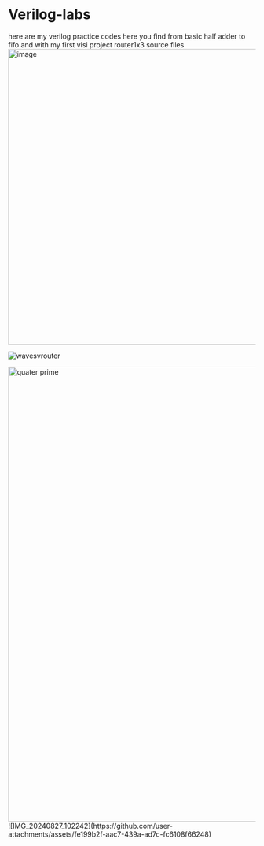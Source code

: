 # Verilog-labs
here are my verilog practice codes
here you find from basic half adder to fifo
and with my first vlsi project router1x3 source files 
<img width="600" alt="image" src="https://github.com/user-attachments/assets/f527bb35-2720-4cdb-ac8c-ea37d7c91d31">


![wavesvrouter](https://github.com/user-attachments/assets/240e513b-ccf8-439b-b4e3-1f7e2dbbf907)

<img width="923" alt="quater prime" src="https://github.com/user-attachments/assets/bd146e66-0f93-4309-b206-90b32c084b33">
![IMG_20240827_102242](https://github.com/user-attachments/assets/fe199b2f-aac7-439a-ad7c-fc6108f66248)
